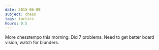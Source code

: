 ```yaml
---
date: 2015-06-09
subject: chess
tags: tactics
hours: 0.5
---
```


More chesstempo this morning. Did 7 problems. Need to get better board vision, watch for blunders.
